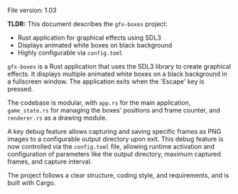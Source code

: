 File version: 1.03

**TLDR:**
This document describes the `gfx-boxes` project:
* Rust application for graphical effects using SDL3
* Displays animated white boxes on black background
* Highly configurable via `config.toml`

`gfx-boxes` is a Rust application that uses the SDL3 library to create graphical effects. It displays multiple animated white boxes on a black background in a fullscreen window. The application exits when the 'Escape' key is pressed.

The codebase is modular, with `app.rs` for the main application, `game_state.rs` for managing the boxes' positions and frame counter, and `renderer.rs` as a drawing module.

A key debug feature allows capturing and saving specific frames as PNG images to a configurable output directory upon exit. This debug feature is now controlled via the `config.toml` file, allowing runtime activation and configuration of parameters like the output directory, maximum captured frames, and capture interval.

The project follows a clear structure, coding style, and requirements, and is built with Cargo.
